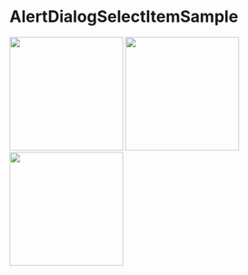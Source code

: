 # AlertDialogSelectItemSample

<div>
<img src="https://user-images.githubusercontent.com/6063541/59655474-6defbb80-91d5-11e9-9917-d2da0ee3b6ae.jpg" width="200">
<img src="https://user-images.githubusercontent.com/6063541/59655475-6e885200-91d5-11e9-97a0-6677b3b0283c.jpg" width="200">
<img src="https://user-images.githubusercontent.com/6063541/59655476-6e885200-91d5-11e9-9624-093c4a96d359.jpg" width="200">
</div>
